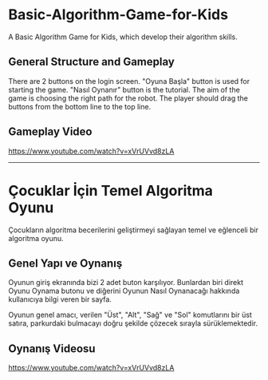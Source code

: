 # Basic-Algorithm-Game-for-Kids 

A Basic Algorithm Game for Kids, which develop their algorithm skills.

## General Structure and Gameplay 

There are 2 buttons on the login screen. "Oyuna Başla" button is used for starting the game. "Nasıl Oynanır" button is the tutorial. The aim of the game is choosing the right path for the robot. The player should drag the buttons from the bottom line to the top line. 

## Gameplay Video

https://www.youtube.com/watch?v=xVrUVvd8zLA

--------------------------------------------------------------------------------------------

# Çocuklar İçin Temel Algoritma Oyunu 

Çocukların algoritma becerilerini geliştirmeyi sağlayan temel ve eğlenceli bir algoritma oyunu. 

## Genel Yapı ve Oynanış 

Oyunun giriş ekranında bizi 2 adet buton karşılıyor. Bunlardan biri direkt Oyunu Oynama butonu ve diğerini Oyunun Nasıl Oynanacağı hakkında kullanıcıya bilgi veren bir sayfa. 

Oyunun genel amacı, verilen "Üst", "Alt", "Sağ" ve "Sol" komutlarını bir üst satıra, parkurdaki bulmacayı doğru şekilde çözecek sırayla sürüklemektedir.

## Oynanış Videosu

https://www.youtube.com/watch?v=xVrUVvd8zLA

